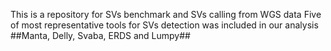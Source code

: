 This is a repository for SVs benchmark and SVs calling from WGS data
Five of most representative tools for SVs detection was included in our analysis ##Manta, Delly, Svaba, ERDS and Lumpy## 
